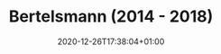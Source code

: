 ---
title: "Bertelsmann (2014 - 2018)"
date: 2020-12-26T17:38:04+01:00
draft: false

position: Dual student
company: Bertelsmann SE & Co. KGaA
start_date: 2014-08-01
end_date: 2018-01-31
description: >
  Dual course of studies. 
---